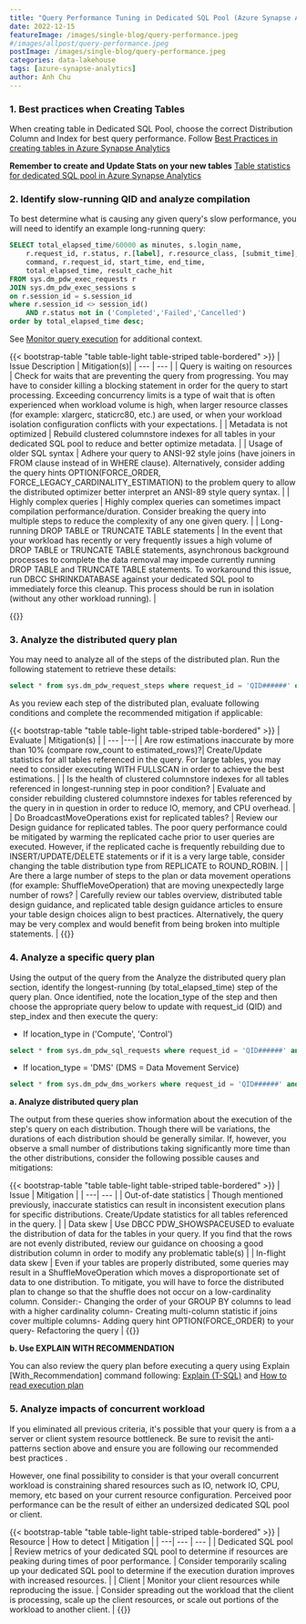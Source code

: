 ```yaml
---
title: "Query Performance Tuning in Dedicated SQL Pool (Azure Synapse Analytics)"
date: 2022-12-15
featureImage: /images/single-blog/query-performance.jpeg
#/images/allpost/query-performance.jpeg
postImage: /images/single-blog/query-performance.jpeg
categories: data-lakehouse
tags: [azure-synapse-analytics]
author: Anh Chu
---
```


### 1. Best practices when Creating Tables

When creating table in Dedicated SQL Pool, choose the correct Distribution Column and Index for best query performance. Follow [Best Practices in creating tables in Azure Synapse Analytics](./content/blog/create-table-azure-synapse-analytics.md)

**Remember to create and Update Stats on your new tables**
[Table statistics for dedicated SQL pool in Azure Synapse Analytics](https://learn.microsoft.com/en-us/azure/synapse-analytics/sql-data-warehouse/sql-data-warehouse-tables-statistics#examples-update-statistics)


### 2. Identify slow-running QID and analyze compilation

To best determine what is causing any given query's slow performance, you will need to identify an example long-running query:

```sql
SELECT total_elapsed_time/60000 as minutes, s.login_name, 
    r.request_id, r.status, r.[label], r.resource_class, [submit_time], 
    command, r.request_id, start_time, end_time, 
    total_elapsed_time, result_cache_hit
FROM sys.dm_pdw_exec_requests r 
JOIN sys.dm_pdw_exec_sessions s 
on r.session_id = s.session_id
where r.session_id <> session_id()  
    AND r.status not in ('Completed','Failed','Cancelled') 
order by total_elapsed_time desc;
```

See [Monitor query execution](https://docs.microsoft.com/azure/synapse-analytics/sql-data-warehouse/sql-data-warehouse-manage-monitor?WT.mc_id=Portal-Microsoft_Azure_Support#monitor-query-execution) for additional context.

{{< bootstrap-table "table table-light table-striped table-bordered" >}}
| Issue Description      | Mitigation(s)|
| --- | --- |
| Query is waiting on resources | Check for waits that are preventing the query from progressing. You may have to consider killing a blocking statement in order for the query to start processing. Exceeding concurrency limits is a type of wait that is often experienced when workload volume is high, when larger resource classes (for example: xlargerc, staticrc80, etc.) are used, or when your workload isolation configuration conflicts with your expectations.   |
| Metadata is not optimized     | Rebuild clustered columnstore indexes for all tables in your dedicated SQL pool to reduce and better optimize metadata.         |
| Usage of older SQL syntax     | Adhere your query to ANSI-92 style joins (have joiners in FROM clause instead of in WHERE clause). Alternatively, consider adding the query hints OPTION(FORCE_ORDER, FORCE_LEGACY_CARDINALITY_ESTIMATION) to the problem query to allow the distributed optimizer better interpret an ANSI-89 style query syntax.  |
| Highly complex queries | Highly complex queries can sometimes impact compilation performance/duration. Consider breaking the query into multiple steps to reduce the complexity of any one given query.              |
| Long-running DROP TABLE or TRUNCATE TABLE statements | In the event that your workload has recently or very frequently issues a high volume of DROP TABLE or TRUNCATE TABLE statements, asynchronous background processes to complete the data removal may impede currently running DROP TABLE and TRUNCATE TABLE statements. To workaround this issue, run DBCC SHRINKDATABASE against your dedicated SQL pool to immediately force this cleanup. This process should be run in isolation (without any other workload running). |

{{</bootstrap-table>}}

### 3. Analyze the distributed query plan

You may need to analyze all of the steps of the distributed plan. Run the following statement to retrieve these details:

```sql
select * from sys.dm_pdw_request_steps where request_id = 'QID######' order by step_index;
```

As you review each step of the distributed plan, evaluate following conditions and complete the recommended mitigation if applicable:

{{< bootstrap-table "table table-light table-striped table-bordered" >}}
| Evaluate   | Mitigation(s)    |
| --- |---|
| Are row estimations inaccurate by more than 10% (compare row_count to estimated_rows)?| Create/Update statistics for all tables referenced in the query. For large tables, you may need to consider executing WITH FULLSCAN in order to achieve the best estimations.  |
| Is the health of clustered columnstore indexes for all tables referenced in longest-running step in poor condition? | Evaluate and consider rebuilding clustered columnstore indexes for tables referenced by the query in in question in order to reduce IO, memory, and CPU overhead.      |
| Do BroadcastMoveOperations exist for replicated tables? | Review our Design guidance for replicated tables. The poor query performance could be mitigated by warming the replicated cache prior to user queries are executed. However, if the replicated cache is frequently rebuilding due to INSERT/UPDATE/DELETE statements or if it is a very large table, consider changing the table distribution type from REPLICATE to ROUND_ROBIN. |
| Are there a large number of steps to the plan or data movement operations (for example: ShuffleMoveOperation) that are moving unexpectedly large number of rows? | Carefully review our tables overview, distributed table design guidance, and replicated table design guidance articles to ensure your table design choices align to best practices. Alternatively, the query may be very complex and would benefit from being broken into multiple statements. |
{{</bootstrap-table>}}

### 4. Analyze a specific query plan

Using the output of the query from the Analyze the distributed query plan section, identify the longest-running (by total_elapsed_time) step of the query plan. Once identified, note the location_type of the step and then choose the appropriate query below to update with request_id (QID) and step_index and then execute the query:

- If location_type in ('Compute', 'Control')
```sql
select * from sys.dm_pdw_sql_requests where request_id = 'QID######' and step_index = #;
```

- If location_type = 'DMS' (DMS = Data Movement Service)
```sql
select * from sys.dm_pdw_dms_workers where request_id = 'QID######' and step_index = #;
```

**a. Analyze distributed query plan**

The output from these queries show information about the execution of the step's query on each distribution. Though there will be variations, the durations of each distribution should be generally similar. If, however, you observe a small number of distributions taking significantly more time than the other distributions, consider the following possible causes and mitigations:

{{< bootstrap-table "table table-light table-striped table-bordered" >}}
| Issue                  | Mitigation  |
| ---| --- |
| Out-of-date statistics | Though mentioned previously, inaccurate statistics can result in inconsistent execution plans for specific distributions. Create/Update statistics for all tables referenced in the query.                              |
| Data skew              | Use DBCC PDW_SHOWSPACEUSED to evaluate the distribution of data for the tables in your query. If you find that the rows are not evenly distributed, review our guidance on choosing a good distribution column in order to modify any problematic table(s)                         |
| In-flight data skew    | Even if your tables are properly distributed, some queries may result in a ShuffleMoveOperation which moves a disproportionate set of data to one distribution. To mitigate, you will have to force the distributed plan to change so that the shuffle does not occur on a low-cardinality column. Consider:- Changing the order of your GROUP BY columns to lead with a higher cardinality column- Creating multi-column statistic if joins cover multiple columns- Adding query hint OPTION(FORCE_ORDER) to your query- Refactoring the query |
{{</bootstrap-table>}}

**b. Use EXPLAIN WITH RECOMMENDATION**

You can also review the query plan before executing a query using Explain [With_Recommendation] command following: [Explain (T-SQL)](https://learn.microsoft.com/en-us/sql/t-sql/queries/explain-transact-sql?view=azure-sqldw-latest) and [How to read execution plan](https://www.sqlshack.com/how-to-read-an-execution-plan-with-all-details/)

### 5. Analyze impacts of concurrent workload
If you eliminated all previous criteria, it's possible that your query is from a a server or client system resource bottleneck. Be sure to revisit the anti-patterns section above and ensure you are following our recommended best practices .

However, one final possibility to consider is that your overall concurrent workload is constraining shared resources such as IO, network IO, CPU, memory, etc based on your current resource configuration. Perceived poor performance can be the result of either an undersized dedicated SQL pool or client.

{{< bootstrap-table "table table-light table-striped table-bordered" >}}
| Resource           | How to detect    | Mitigation   |
| ---| --- | --- |
| Dedicated SQL pool | Review metrics of your dedicated SQL pool to determine if resources are peaking during times of poor performance. | Consider temporarily scaling up your dedicated SQL pool to determine if the execution duration improves with increased resources.                          |
| Client             | Monitor your client resources while reproducing the issue.           | Consider spreading out the workload that the client is processing, scale up the client resources, or scale out portions of the workload to another client. |
{{</bootstrap-table>}}
